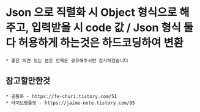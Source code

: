 # Json 으로 직렬화 시 Object 형식으로 해주고, 입력받을 시 code 값 / Json 형식 둘다 허용하게 하는것은 하드코딩하여 변환
    * 좋은 의견 있는 분은 언제든 공유해주시면 감사하겠습니다

## 참고할만한것
    * 공통화 - https://fe-churi.tistory.com/51
    * 라이브템플릿 - https://jaime-note.tistory.com/95
